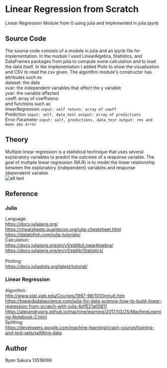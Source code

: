 # Linear Regression from Scratch
Linear Regression Module from 0 using julia and implemented in julia.ipynb

## Source Code
The source code consists of a module in julia and an ipynb file for implementation. 
In the module I used LinearAlgebra, Statistics, and DataFrames packages from julia to compute some calculation and to load the data itself. In the implementation I added Plots to show the visualization and CSV to read the csv given.
The algorithm module's constructor has attributes such as    <br>
    dataset: the data <br>
    xvar: the independent variables that affect the y variable <br>
    yvar: the variable affected <br>
    coeff: array of coeffisiens <br>
and functions such as <br>
    linearRegression
    ```
    input: self
    return: array of coeff
    ```
    <br>
    Prediction
    ```
    input: self, data_test
    output: array of predictions
    ```
    <br>
    Error Parameter
    ```
    input: self, predictions, data_test
    output: rms and mean abs error
    ```

## Theory
Multiple linear regression is a statistical technique that uses several explanatory variables to predict the outcome of a response variable. The goal of multiple linear regression (MLR) is to model the linear relationship between the explanatory (independent) variables and response (dependent) variable. <br>
![alt text](https://github.com/[bsakura]/[linear-regression-from-scratch]/blob/[img]/image.jpg?raw=true)

## Reference
### Julia
Language: <br>
https://docs.julialang.org/<br>
https://cheatsheets.quantecon.org/julia-cheatsheet.html<br>
https://datatofish.com/julia-tutorials/
<br>
Calculation: <br>
https://docs.julialang.org/en/v1/stdlib/LinearAlgebra/<br>
https://docs.julialang.org/en/v1/stdlib/Statistics/<br>
<br>
Plotting: <br>
https://docs.juliaplots.org/latest/tutorial/
<br>

### Linear Regression
Algorithm: <br>
http://www.stat.yale.edu/Courses/1997-98/101/linmult.htm<br>
https://towardsdatascience.com/julia-for-data-science-how-to-build-linear-regression-from-scratch-with-julia-6d1521a00611<br>
https://alexandrugris.github.io/machine/learning/2017/03/25/MachineLearning-Notebook-2.html
<br>
Splitting: <br>
https://developers.google.com/machine-learning/crash-course/training-and-test-sets/splitting-data

## Author
Byan Sakura
13518066
